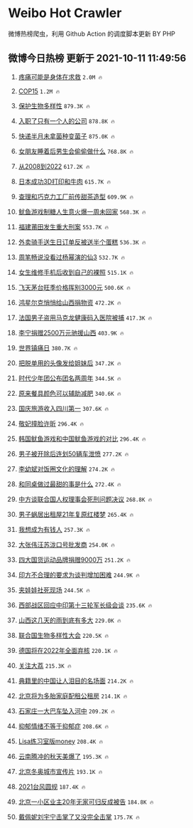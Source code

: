 # Weibo Hot Crawler 



微博热榜爬虫，利用 Github Action 的调度脚本更新 BY PHP 


## 微博今日热榜 更新于 2021-10-11 11:49:56 
1. [疼痛可能是身体在求救](https://s.weibo.com/weibo?q=%23%E7%96%BC%E7%97%9B%E5%8F%AF%E8%83%BD%E6%98%AF%E8%BA%AB%E4%BD%93%E5%9C%A8%E6%B1%82%E6%95%91%23&Refer=top) `2.0M 🔥` 

1. [COP15](https://s.weibo.com/weibo?q=%23COP15%23&Refer=top) `1.2M 🔥` 

1. [保护生物多样性](https://s.weibo.com/weibo?q=%23%E4%BF%9D%E6%8A%A4%E7%94%9F%E7%89%A9%E5%A4%9A%E6%A0%B7%E6%80%A7%23&Refer=top) `879.3K 🔥` 

1. [入职了只有一个人的公司](https://s.weibo.com/weibo?q=%23%E5%85%A5%E8%81%8C%E4%BA%86%E5%8F%AA%E6%9C%89%E4%B8%80%E4%B8%AA%E4%BA%BA%E7%9A%84%E5%85%AC%E5%8F%B8%23&Refer=top) `878.8K 🔥` 

1. [快递半月未拿菌种变菌子](https://s.weibo.com/weibo?q=%23%E5%BF%AB%E9%80%92%E5%8D%8A%E6%9C%88%E6%9C%AA%E6%8B%BF%E8%8F%8C%E7%A7%8D%E5%8F%98%E8%8F%8C%E5%AD%90%23&Refer=top) `875.0K 🔥` 

1. [女朋友睡着后男生会偷偷做什么](https://s.weibo.com/weibo?q=%23%E5%A5%B3%E6%9C%8B%E5%8F%8B%E7%9D%A1%E7%9D%80%E5%90%8E%E7%94%B7%E7%94%9F%E4%BC%9A%E5%81%B7%E5%81%B7%E5%81%9A%E4%BB%80%E4%B9%88%23&Refer=top) `768.8K 🔥` 

1. [从2008到2022](https://s.weibo.com/weibo?q=%23%E4%BB%8E2008%E5%88%B02022%23&Refer=top) `617.2K 🔥` 

1. [日本成功3D打印和牛肉](https://s.weibo.com/weibo?q=%23%E6%97%A5%E6%9C%AC%E6%88%90%E5%8A%9F3D%E6%89%93%E5%8D%B0%E5%92%8C%E7%89%9B%E8%82%89%23&Refer=top) `615.7K 🔥` 

1. [查理和巧克力工厂前传甜茶造型](https://s.weibo.com/weibo?q=%23%E6%9F%A5%E7%90%86%E5%92%8C%E5%B7%A7%E5%85%8B%E5%8A%9B%E5%B7%A5%E5%8E%82%E5%89%8D%E4%BC%A0%E7%94%9C%E8%8C%B6%E9%80%A0%E5%9E%8B%23&Refer=top) `609.9K 🔥` 

1. [鱿鱼游戏制糖人生意火爆一周未回家](https://s.weibo.com/weibo?q=%23%E9%B1%BF%E9%B1%BC%E6%B8%B8%E6%88%8F%E5%88%B6%E7%B3%96%E4%BA%BA%E7%94%9F%E6%84%8F%E7%81%AB%E7%88%86%E4%B8%80%E5%91%A8%E6%9C%AA%E5%9B%9E%E5%AE%B6%23&Refer=top) `568.3K 🔥` 

1. [福建莆田发生重大刑案](https://s.weibo.com/weibo?q=%23%E7%A6%8F%E5%BB%BA%E8%8E%86%E7%94%B0%E5%8F%91%E7%94%9F%E9%87%8D%E5%A4%A7%E5%88%91%E6%A1%88%23&Refer=top) `553.7K 🔥` 

1. [外卖骑手送生日订单反被送半个蛋糕](https://s.weibo.com/weibo?q=%23%E5%A4%96%E5%8D%96%E9%AA%91%E6%89%8B%E9%80%81%E7%94%9F%E6%97%A5%E8%AE%A2%E5%8D%95%E5%8F%8D%E8%A2%AB%E9%80%81%E5%8D%8A%E4%B8%AA%E8%9B%8B%E7%B3%95%23&Refer=top) `536.3K 🔥` 

1. [周笔畅说没看过杨幂演的仙3](https://s.weibo.com/weibo?q=%23%E5%91%A8%E7%AC%94%E7%95%85%E8%AF%B4%E6%B2%A1%E7%9C%8B%E8%BF%87%E6%9D%A8%E5%B9%82%E6%BC%94%E7%9A%84%E4%BB%993%23&Refer=top) `532.7K 🔥` 

1. [女生维修手机后收到自己的裸照](https://s.weibo.com/weibo?q=%23%E5%A5%B3%E7%94%9F%E7%BB%B4%E4%BF%AE%E6%89%8B%E6%9C%BA%E5%90%8E%E6%94%B6%E5%88%B0%E8%87%AA%E5%B7%B1%E7%9A%84%E8%A3%B8%E7%85%A7%23&Refer=top) `515.1K 🔥` 

1. [飞天茅台旺季价格挥别3000元](https://s.weibo.com/weibo?q=%23%E9%A3%9E%E5%A4%A9%E8%8C%85%E5%8F%B0%E6%97%BA%E5%AD%A3%E4%BB%B7%E6%A0%BC%E6%8C%A5%E5%88%AB3000%E5%85%83%23&Refer=top) `500.6K 🔥` 

1. [鸿星尔克悄悄给山西捐物资](https://s.weibo.com/weibo?q=%23%E9%B8%BF%E6%98%9F%E5%B0%94%E5%85%8B%E6%82%84%E6%82%84%E7%BB%99%E5%B1%B1%E8%A5%BF%E6%8D%90%E7%89%A9%E8%B5%84%23&Refer=top) `472.2K 🔥` 

1. [法国男子盗用马克龙健康码入医院被捕](https://s.weibo.com/weibo?q=%23%E6%B3%95%E5%9B%BD%E7%94%B7%E5%AD%90%E7%9B%97%E7%94%A8%E9%A9%AC%E5%85%8B%E9%BE%99%E5%81%A5%E5%BA%B7%E7%A0%81%E5%85%A5%E5%8C%BB%E9%99%A2%E8%A2%AB%E6%8D%95%23&Refer=top) `417.3K 🔥` 

1. [李宁捐赠2500万元驰援山西](https://s.weibo.com/weibo?q=%23%E6%9D%8E%E5%AE%81%E6%8D%90%E8%B5%A02500%E4%B8%87%E5%85%83%E9%A9%B0%E6%8F%B4%E5%B1%B1%E8%A5%BF%23&Refer=top) `403.9K 🔥` 

1. [世界镇痛日](https://s.weibo.com/weibo?q=%E4%B8%96%E7%95%8C%E9%95%87%E7%97%9B%E6%97%A5&Refer=top) `380.7K 🔥` 

1. [把脱单用的头像发给姐妹后](https://s.weibo.com/weibo?q=%23%E6%8A%8A%E8%84%B1%E5%8D%95%E7%94%A8%E7%9A%84%E5%A4%B4%E5%83%8F%E5%8F%91%E7%BB%99%E5%A7%90%E5%A6%B9%E5%90%8E%23&Refer=top) `347.2K 🔥` 

1. [时代少年团公布团名两周年](https://s.weibo.com/weibo?q=%23%E6%97%B6%E4%BB%A3%E5%B0%91%E5%B9%B4%E5%9B%A2%E5%85%AC%E5%B8%83%E5%9B%A2%E5%90%8D%E4%B8%A4%E5%91%A8%E5%B9%B4%23&Refer=top) `344.5K 🔥` 

1. [原来餐具颜色可以辅助减肥](https://s.weibo.com/weibo?q=%23%E5%8E%9F%E6%9D%A5%E9%A4%90%E5%85%B7%E9%A2%9C%E8%89%B2%E5%8F%AF%E4%BB%A5%E8%BE%85%E5%8A%A9%E5%87%8F%E8%82%A5%23&Refer=top) `340.6K 🔥` 

1. [国庆旅游收入四川第一](https://s.weibo.com/weibo?q=%23%E5%9B%BD%E5%BA%86%E6%97%85%E6%B8%B8%E6%94%B6%E5%85%A5%E5%9B%9B%E5%B7%9D%E7%AC%AC%E4%B8%80%23&Refer=top) `307.6K 🔥` 

1. [敬妃撞脸许昕](https://s.weibo.com/weibo?q=%23%E6%95%AC%E5%A6%83%E6%92%9E%E8%84%B8%E8%AE%B8%E6%98%95%23&Refer=top) `296.4K 🔥` 

1. [韩国鱿鱼游戏和中国鱿鱼游戏的对比](https://s.weibo.com/weibo?q=%23%E9%9F%A9%E5%9B%BD%E9%B1%BF%E9%B1%BC%E6%B8%B8%E6%88%8F%E5%92%8C%E4%B8%AD%E5%9B%BD%E9%B1%BF%E9%B1%BC%E6%B8%B8%E6%88%8F%E7%9A%84%E5%AF%B9%E6%AF%94%23&Refer=top) `296.4K 🔥` 

1. [男子被开除后连划50辆车泄愤](https://s.weibo.com/weibo?q=%23%E7%94%B7%E5%AD%90%E8%A2%AB%E5%BC%80%E9%99%A4%E5%90%8E%E8%BF%9E%E5%88%9250%E8%BE%86%E8%BD%A6%E6%B3%84%E6%84%A4%23&Refer=top) `277.2K 🔥` 

1. [李幼斌对饭圈文化的理解](https://s.weibo.com/weibo?q=%23%E6%9D%8E%E5%B9%BC%E6%96%8C%E5%AF%B9%E9%A5%AD%E5%9C%88%E6%96%87%E5%8C%96%E7%9A%84%E7%90%86%E8%A7%A3%23&Refer=top) `274.2K 🔥` 

1. [和同桌做过最甜的事是什么](https://s.weibo.com/weibo?q=%23%E5%92%8C%E5%90%8C%E6%A1%8C%E5%81%9A%E8%BF%87%E6%9C%80%E7%94%9C%E7%9A%84%E4%BA%8B%E6%98%AF%E4%BB%80%E4%B9%88%23&Refer=top) `272.4K 🔥` 

1. [中方谈联合国人权理事会死刑问题决议](https://s.weibo.com/weibo?q=%23%E4%B8%AD%E6%96%B9%E8%B0%88%E8%81%94%E5%90%88%E5%9B%BD%E4%BA%BA%E6%9D%83%E7%90%86%E4%BA%8B%E4%BC%9A%E6%AD%BB%E5%88%91%E9%97%AE%E9%A2%98%E5%86%B3%E8%AE%AE%23&Refer=top) `268.8K 🔥` 

1. [男子蜗居出租屋21年复原红楼梦](https://s.weibo.com/weibo?q=%23%E7%94%B7%E5%AD%90%E8%9C%97%E5%B1%85%E5%87%BA%E7%A7%9F%E5%B1%8B21%E5%B9%B4%E5%A4%8D%E5%8E%9F%E7%BA%A2%E6%A5%BC%E6%A2%A6%23&Refer=top) `265.4K 🔥` 

1. [我想成为有钱人](https://s.weibo.com/weibo?q=%E6%88%91%E6%83%B3%E6%88%90%E4%B8%BA%E6%9C%89%E9%92%B1%E4%BA%BA&Refer=top) `257.3K 🔥` 

1. [大张伟汪苏泷口号批发商](https://s.weibo.com/weibo?q=%23%E5%A4%A7%E5%BC%A0%E4%BC%9F%E6%B1%AA%E8%8B%8F%E6%B3%B7%E5%8F%A3%E5%8F%B7%E6%89%B9%E5%8F%91%E5%95%86%23&Refer=top) `254.0K 🔥` 

1. [四大国货运动品牌捐赠9000万](https://s.weibo.com/weibo?q=%23%E5%9B%9B%E5%A4%A7%E5%9B%BD%E8%B4%A7%E8%BF%90%E5%8A%A8%E5%93%81%E7%89%8C%E6%8D%90%E8%B5%A09000%E4%B8%87%23&Refer=top) `251.2K 🔥` 

1. [印方不合理的要求为谈判增加困难](https://s.weibo.com/weibo?q=%23%E5%8D%B0%E6%96%B9%E4%B8%8D%E5%90%88%E7%90%86%E7%9A%84%E8%A6%81%E6%B1%82%E4%B8%BA%E8%B0%88%E5%88%A4%E5%A2%9E%E5%8A%A0%E5%9B%B0%E9%9A%BE%23&Refer=top) `244.9K 🔥` 

1. [夹娃娃社死现场](https://s.weibo.com/weibo?q=%23%E5%A4%B9%E5%A8%83%E5%A8%83%E7%A4%BE%E6%AD%BB%E7%8E%B0%E5%9C%BA%23&Refer=top) `244.5K 🔥` 

1. [西部战区回应中印第十三轮军长级会谈](https://s.weibo.com/weibo?q=%23%E8%A5%BF%E9%83%A8%E6%88%98%E5%8C%BA%E5%9B%9E%E5%BA%94%E4%B8%AD%E5%8D%B0%E7%AC%AC%E5%8D%81%E4%B8%89%E8%BD%AE%E5%86%9B%E9%95%BF%E7%BA%A7%E4%BC%9A%E8%B0%88%23&Refer=top) `235.6K 🔥` 

1. [山西这几天的雨到底有多大](https://s.weibo.com/weibo?q=%23%E5%B1%B1%E8%A5%BF%E8%BF%99%E5%87%A0%E5%A4%A9%E7%9A%84%E9%9B%A8%E5%88%B0%E5%BA%95%E6%9C%89%E5%A4%9A%E5%A4%A7%23&Refer=top) `229.0K 🔥` 

1. [联合国生物多样性大会](https://s.weibo.com/weibo?q=%E8%81%94%E5%90%88%E5%9B%BD%E7%94%9F%E7%89%A9%E5%A4%9A%E6%A0%B7%E6%80%A7%E5%A4%A7%E4%BC%9A&Refer=top) `220.5K 🔥` 

1. [德国将在2022年全面弃核](https://s.weibo.com/weibo?q=%23%E5%BE%B7%E5%9B%BD%E5%B0%86%E5%9C%A82022%E5%B9%B4%E5%85%A8%E9%9D%A2%E5%BC%83%E6%A0%B8%23&Refer=top) `220.1K 🔥` 

1. [关注大荔](https://s.weibo.com/weibo?q=%E5%85%B3%E6%B3%A8%E5%A4%A7%E8%8D%94&Refer=top) `215.3K 🔥` 

1. [典籍里的中国让人泪目的名场面](https://s.weibo.com/weibo?q=%23%E5%85%B8%E7%B1%8D%E9%87%8C%E7%9A%84%E4%B8%AD%E5%9B%BD%E8%AE%A9%E4%BA%BA%E6%B3%AA%E7%9B%AE%E7%9A%84%E5%90%8D%E5%9C%BA%E9%9D%A2%23&Refer=top) `214.2K 🔥` 

1. [北京将为多胎家庭配租公租房](https://s.weibo.com/weibo?q=%23%E5%8C%97%E4%BA%AC%E5%B0%86%E4%B8%BA%E5%A4%9A%E8%83%8E%E5%AE%B6%E5%BA%AD%E9%85%8D%E7%A7%9F%E5%85%AC%E7%A7%9F%E6%88%BF%23&Refer=top) `214.1K 🔥` 

1. [石家庄一大巴车坠入河中](https://s.weibo.com/weibo?q=%23%E7%9F%B3%E5%AE%B6%E5%BA%84%E4%B8%80%E5%A4%A7%E5%B7%B4%E8%BD%A6%E5%9D%A0%E5%85%A5%E6%B2%B3%E4%B8%AD%23&Refer=top) `209.2K 🔥` 

1. [抑郁情绪不等于抑郁症](https://s.weibo.com/weibo?q=%23%E6%8A%91%E9%83%81%E6%83%85%E7%BB%AA%E4%B8%8D%E7%AD%89%E4%BA%8E%E6%8A%91%E9%83%81%E7%97%87%23&Refer=top) `208.6K 🔥` 

1. [Lisa练习室版money](https://s.weibo.com/weibo?q=%23Lisa%E7%BB%83%E4%B9%A0%E5%AE%A4%E7%89%88money%23&Refer=top) `208.4K 🔥` 

1. [云南腾冲的秋天美爆了](https://s.weibo.com/weibo?q=%23%E4%BA%91%E5%8D%97%E8%85%BE%E5%86%B2%E7%9A%84%E7%A7%8B%E5%A4%A9%E7%BE%8E%E7%88%86%E4%BA%86%23&Refer=top) `195.3K 🔥` 

1. [北京冬奥城市宣传片](https://s.weibo.com/weibo?q=%23%E5%8C%97%E4%BA%AC%E5%86%AC%E5%A5%A5%E5%9F%8E%E5%B8%82%E5%AE%A3%E4%BC%A0%E7%89%87%23&Refer=top) `193.1K 🔥` 

1. [2021台风圆规](https://s.weibo.com/weibo?q=%232021%E5%8F%B0%E9%A3%8E%E5%9C%86%E8%A7%84%23&Refer=top) `187.4K 🔥` 

1. [北京一小区业主20年无家可归反成被告](https://s.weibo.com/weibo?q=%23%E5%8C%97%E4%BA%AC%E4%B8%80%E5%B0%8F%E5%8C%BA%E4%B8%9A%E4%B8%BB20%E5%B9%B4%E6%97%A0%E5%AE%B6%E5%8F%AF%E5%BD%92%E5%8F%8D%E6%88%90%E8%A2%AB%E5%91%8A%23&Refer=top) `184.8K 🔥` 

1. [戴佩妮刘宇宁击掌了又没完全击掌](https://s.weibo.com/weibo?q=%23%E6%88%B4%E4%BD%A9%E5%A6%AE%E5%88%98%E5%AE%87%E5%AE%81%E5%87%BB%E6%8E%8C%E4%BA%86%E5%8F%88%E6%B2%A1%E5%AE%8C%E5%85%A8%E5%87%BB%E6%8E%8C%23&Refer=top) `175.7K 🔥` 

